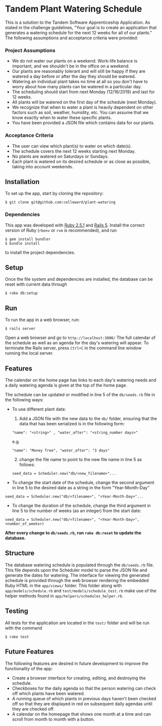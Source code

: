 # Tandem Plant Watering Schedule
This is a solution to the Tandem Software Apprenticeship Application. As stated in the challenge guidelines, "Your goal is to create an application that generates a watering schedule for the next 12 weeks for all of our plants." The following assumptions and acceptance criteria were provided:

### Project Assumptions
  * We do not water our plants on a weekend. Work-life balance is important, and we shouldn't be in the office on a weekend.
  * Our plants are reasonably tolerant and will still be happy if they are watered a day before or after the day they should be watered.
  * Watering an individual plant takes no time at all so you don't have to worry about how many plants can be watered in a particular day.
  * The scheduling should start from next Monday (12/16/2019) and last for 12 weeks.
  * All plants will be watered on the first day of the schedule (next Monday).
  * We recognize that when to water a plant is heavily dependent on other factors such as soil, weather, humidity, etc. You can assume that we know exactly when to water these specific plants.
  * You have been provided a JSON file which contains data for our plants.

### Acceptance Criteria
  * The user can view which plant(s) to water on which date(s).
  * The schedule covers the next 12 weeks starting next Monday.
  * No plants are watered on Saturdays or Sundays.
  * Each plant is watered on its desired schedule or as close as possible, taking into account weekends.

## Installation
  To set up the app, start by cloning the repository:
  ```
  $ git clone git@github.com:celloward/plant-watering
  ```
### Dependencies
  This app was developed with <a href="https://www.ruby-lang.org/en/documentation/installation/">Ruby 2.5.1</a> and <a href="https://guides.rubyonrails.org/v5.0/getting_started.html">Rails 5</a>. Install the correct version of Ruby (`rbenv` or `rvm` is recommended), and run 
  ```
  $ gem install bundler
  $ bundle install
  ``` 
  to install the project dependencies.
## Setup
  Once the file system and dependencies are installed, the database can be reset with current data through
  ```
  $ rake db:setup
  ```
## Run
  To run the app in a web browser, run:
  ```
  $ rails server
  ```
  Open a web browser and go to `http://localhost:3000/`
  The full calendar of the schedule as well as an agenda for the day's watering will appear.
  To terminate the Rails server, press `Ctrl+C` in the command line window running the local server.

## Features
  The calendar on the home page has links to each day's watering needs and a daily watering agenda is given at the top of the home page.

  The schedule can be updated or modified in line 5 of the `db/seeds.rb` file in the following ways:

  * To use different plant data:
    1. Add a JSON file with the new data to the `db/` folder, ensuring that the data that has been serialized is in the following form: 
    ```
    "name": "<string>" , "water_after": "<string_number days>"
    ``` 
    e.g.
    ``` 
    "name": "Money Tree", "water_after": "3 days"
    ```
    2. change the file name to point to the new file name in line 5 as follows:
      ```
      seed_data = Scheduler.new("db/<new_filename>"...
      ```

  * To change the start date of the schedule, change the second argument in line 5 to the desired date as a string in the form "Year-Month-Day"
  ```
  seed_data = Scheduler.new("db/<filename>", "<Year-Month-Day>"...
  ```

  * To change the duration of the schedule, change the third argument in line 5 to the number of weeks (as an integer) from the start date:
  ```
  seed_data = Scheduler.new("db/<filename>", "<Year-Month-Day>", <number_of_weeks>)
  ```

  **After every change to `db/seeds.rb`, run `rake db:reset` to update the database.**

## Structure
  The database watering schedule is populated through the `db/seeds.rb` file. This file depends upon the Scheduler model to parse the JSON file and generate the dates for watering. The interface for viewing the generated schedule is provided through the web browser rendering the embedded Ruby HTML in the `app/views/` folder. This folder along with `app/models/schedule.rb` and `test/models/schedule_test.rb` make use of the helper methods found in `app/helpers/schedules_helper.rb`.

## Testing
  All tests for the application are located in the `test/` folder and will be run with the command
  ```
  $ rake test
  ```

## Future Features
The following features are desired in future development to improve the functionality of the app:
* Create a browser interface for creating, editing, and destroying the schedule.
* Checkboxes for the daily agenda so that the person watering can check off which plants have been watered.
* A running queue of which plants in previous days haven't been checked off so that they are displayed in red on subsequent daily agendas until they are checked off.
* A calendar on the homepage that shows one month at a time and can scroll from month to month with a button.